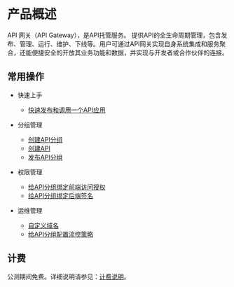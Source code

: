 
# 产品概述

API 网关（API Gateway），是API托管服务。 提供API的全生命周期管理，包含发布、管理、运行、维护、下线等。用户可通过API网关实现自身系统集成和服务聚合，还能便捷安全的开放其业务功能和数据，并实现与开发者或合作伙伴的连接。




## 常用操作

- 快速上手
	- [快速发布和调用一个API应用](../Best-Practices/example_for_create_api.md)

- 分组管理
	- [创建API分组](../Operation-Guide/Create-APIGroup/Create-APIGroup.md)
	- [创建API](../Operation-Guide/Create-API/Create-API.md)
 	- [发布API分组](../Operation-Guide/Create-Publish/Create-Publish.md)

- 权限管理
	- [给API分组绑定前端访问授权](../Operation-Guide/Create-Auth/Create-Auth.md)
	- [给API分组绑定后端签名](../Operation-Guide/Create-BackSign/Create-BackSign.md)
 
- 运维管理
	- [自定义域名](../Operation-Guide/Create-Domain/Create-Domain.md)
	- [给API分组配置流控策略](../Operation-Guide/Create-Stream/Create-Stream.md)

## 计费
公测期间免费。详细说明请参见：[计费说明](../Pricing/Billing-Rules.md)。
